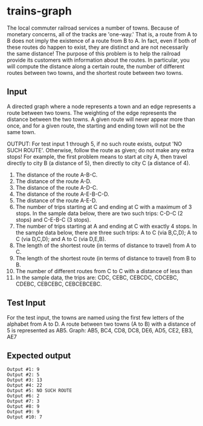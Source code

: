 trains-graph
============

The local commuter railroad services a number of towns. Because of
monetary concerns, all of the tracks are 'one-way.' That is, a route from A
to B does not imply the existence of a route from B to A. In fact, even if
both of these routes do happen to exist, they are distinct and are not
necessarily the same distance!
The purpose of this problem is to help the railroad provide its customers
with information about the routes. In particular, you will compute the
distance along a certain route, the number of different routes between two
towns, and the shortest route between two towns.

Input
-----

A directed graph where a node represents a town and an edge represents a
route between two towns. The weighting of the edge represents the distance
between the two towns. A given route will never appear more than once, and
for a given route, the starting and ending town will not be the same town.

OUTPUT:
For test input 1 through 5, if no such route exists, output 'NO SUCH ROUTE'.
Otherwise, follow the route as given; do not make any extra stops! For
example, the first problem means to start at city A, then travel directly to
city B (a distance of 5), then directly to city C (a distance of 4).

1.  The distance of the route A-B-C.
2.  The distance of the route A-D.
3.  The distance of the route A-D-C.
4.  The distance of the route A-E-B-C-D.
5.  The distance of the route A-E-D.
6.  The number of trips starting at C and ending at C with a maximum of 3
stops. In the sample data below, there are two such trips: C-D-C (2 stops)
and C-E-B-C (3 stops).
7.  The number of trips starting at A and ending at C with exactly 4 stops.
In the sample data below, there are three such trips: A to C (via B,C,D); A
to C (via D,C,D); and A to C (via D,E,B).
8.  The length of the shortest route (in terms of distance to travel) from A
to C.
9.  The length of the shortest route (in terms of distance to travel) from B
to B.
10.  The number of different routes from C to C with a distance of less than
30.  In the sample data, the trips are: CDC, CEBC, CEBCDC, CDCEBC, CDEBC,
CEBCEBC, CEBCEBCEBC.

Test Input
----------
For the test input, the towns are named using the first few letters of the
alphabet from A to D. A route between two towns (A to B) with a distance of
5 is represented as AB5.
Graph: AB5, BC4, CD8, DC8, DE6, AD5, CE2, EB3, AE7

Expected output
---------------

    Output #1: 9
    Output #2: 5
    Output #3: 13
    Output #4: 22
    Output #5: NO SUCH ROUTE
    Output #6: 2
    Output #7: 3
    Output #8: 9
    Output #9: 9
    Output #10: 7

